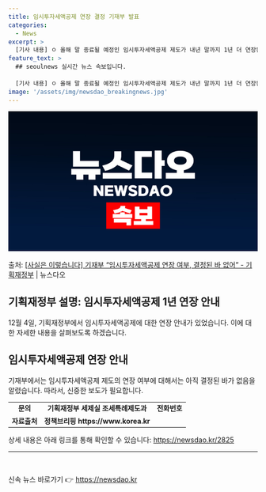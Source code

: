 ```yaml
---
title: 임시투자세액공제 연장 결정 기재부 발표
categories:
  - News
excerpt: >
  [기사 내용] ㅇ 올해 말 종료될 예정인 임시투자세액공제 제도가 내년 말까지 1년 더 연장된다. [기재부 설…
feature_text: >
  ## seoulnews 실시간 뉴스 속보입니다.

  [기사 내용] ㅇ 올해 말 종료될 예정인 임시투자세액공제 제도가 내년 말까지 1년 더 연장된다. [기재부 설…
image: '/assets/img/newsdao_breakingnews.jpg'
---
```


![뉴스다오 속보](/assets/img/newsdao_breakingnews.jpg)

<p>출처: <a href="https://newsdao.kr/2825" rel="dofollow">[사실은 이렇습니다] 기재부 “임시투자세액공제 연장 여부, 결정된 바 없어” - 기획재정부</a> | 뉴스다오</p>

<h2 data-ke-size="size26">기획재정부 설명: 임시투자세액공제 1년 연장 안내</h2>
<p data-ke-size="size16">12월 4일, 기획재정부에서 임시투자세액공제에 대한 연장 안내가 있었습니다. 이에 대한 자세한 내용을 살펴보도록 하겠습니다.</p>

<h2 data-ke-size="size26">임시투자세액공제 연장 안내</h2>
<p data-ke-size="size16">기재부에서는 임시투자세액공제 제도의 연장 여부에 대해서는 아직 결정된 바가 없음을 알렸습니다. 따라서, 신중한 보도가 필요합니다.</p>

<table>
  <tr>
    <td style="text-align: center; height: 17px;"><b>문의</b></td>
    <td style="text-align: center; height: 17px;"><b>기획재정부 세제실 조세특례제도과</b></td>
    <td style="text-align: center; height: 17px;"><b>전화번호</b></td>
  </tr>
  <tr>
    <td style="text-align: center; height: 17px;"><b>자료출처</b></td>
    <td style="text-align: center; height: 17px;"><b>정책브리핑 https://www.korea.kr</b></td>
  </tr>
</table>
<p data-ke-size="size16">상세 내용은 아래 링크를 통해 확인할 수 있습니다: <a href="https://newsdao.kr/2825">https://newsdao.kr/2825</a></p>

<hr>

<p data-ke-size="size16">&nbsp;</p> 

신속 뉴스 바로가기 👉 <a href="https://newsdao.kr" rel="dofollow">https://newsdao.kr</a>


